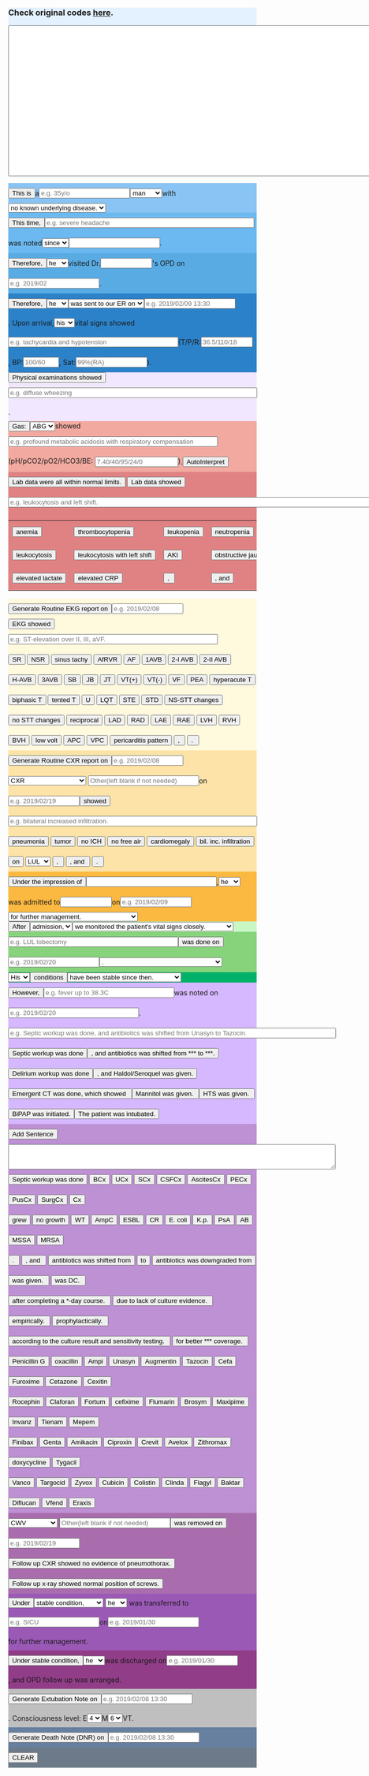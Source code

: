 <head><style>
html, body {
    padding: 5px;
}
input, p{
  display: inline-block;
  vertical-align: middle;
  margin: 10px 0;
}
#divDisplay{
  background-color: #e4f1fe
}
#divThisIs{
  background-color: #89c4f4
}
#divThisTime{
  background-color: #6bb9f0
}
#divOPD{
  background-color: #59abe3
}
#divER{
  background-color: #2c82c9
}
#divPE{
  background-color: #f1e7fe
}
#divABG{
  background-color: #f1a9a0
}
#divLab {
   background-color: #e08283
}
#divEKG {
   background-color: #fff9de
}
#divCXR {
   background-color: #fde3a7
}
#divImp{
   background-color: #fcb941
}
#divAfter{
   background-color: #c8f7c5
}
#divDone{
   background-color: #87d37c
}
#divCond{
   background-color: #00b16a
}
#divHowever{
   background-color: #d5b8ff
}
#divAnti{
   background-color: #be90d4
}
#divRM{
   background-color: #a96dad
}
#divTR{
   background-color: #9b59b6
}
#divDC{
   background-color: #913d88
}
#divExtubate{
   background-color: #bfbfbf 
}
#divDeath{
   background-color: #67809f
}
#divClear{
   background-color: #6c7a89
}
</style></head>
<div id="divDisplay">
    <h3>Check original codes <a href="https://github.com/jrchang612/Medical-Note-Generator-2/blob/master/Medical%20Notes%20Generator%202.html">here</a>.</h3>
    <form name="MNgenerator">
    <textarea rows="20" cols="90" name="display" id="display"></textarea>
    </form>
</div>
<!--This is a ...-->
<div id="divThisIs">
<button onclick="ThisIs()" id="ThisIs">This is</button><p>a</p><input type="text" id="age" placeholder="e.g. 35y/o"><select id="gender" onchange="sex()"><option value=" man ">man</option><option value=" woman ">woman</option></select><p>with</p><select id="underlying" onchange="UnderlyingBox()"><option value="no known underlying disease. ">no known underlying disease.</option><option value="history of:">history of:</option></select></div>
<!--This time, ...-->
<div id="divThisTime">
<button onclick="ThisTime()" id="ThisTime">This time, </button><input type="text" size="50" id="S/S" placeholder="e.g. severe headache"><p>was noted</p><select id="sinceFor"><option value="since ">since</option><option value="for ">for</option></select><input type="text" size="20" id="duration1"><p>.</p>
</div>
<!--OPD-->
<div id="divOPD">
<button onclick="OPD()" id="OPD">Therefore, </button><select id="heShe3"><option value="he ">he</option><option value="she ">she</option></select><p>visited Dr.</p><input type="text" id="DrName" size="10"><p>'s OPD on</p><input type="text" id="Date2" placeholder="e.g. 2019/02"><p>.</p>
</div>
<!--ER-->
<div id="divER">
<button onclick="ER()" id="ER">Therefore, </button><select id="heShe1"><option value="he ">he</option><option value="she ">she</option></select><select id="sentVisit"><option value="was sent to our ER on ">was sent to our ER on</option><option value="visited our ER on ">visited our ER on</option></select><input type="text" id="Date1" placeholder="e.g. 2019/02/09 13:30"><p>. Upon arrival, </p><select id="hisHer1"><option value="his ">his</option><option value="her ">her</option></select><p>vital signs showed</p><input type="text" size="40" id="vitalsInp" placeholder="e.g. tachycardia and hypotension"><p> (T/P/R: </p><input type="text" size="10" id="TPR" placeholder="36.5/110/18"><p>, BP:</p><input type="text" size="6" id="BP" placeholder="100/60"><p>, Sat:</p><input type="text" size="15" id="Sat" placeholder="99%(RA)"><p>).</p>
</div>
<!--Physical examinations showed...-->
<div id="divPE">
<button onclick="PE()" id="PE">Physical examinations showed </button><input type="text" id="PEresult" size="60" placeholder="e.g. diffuse wheezing"><p>.</p>
</div>
<!--ABG showed...-->
<div id="divABG">
<button onclick="ABG()" id="ABG">Gas: </button><select id="ABGVBG"><option value="ABG ">ABG</option><option value="VBG ">VBG</option></select>showed<input type="text" id="GasResult" size="50" placeholder="e.g. profound metabolic acidosis with respiratory compensation">(pH/pCO2/pO2/HCO3/BE: <input type="text" id="GasData" size="18" placeholder="7.40/40/95/24/0">)<p>.</p><button onclick="GasInt()" id="GasInt">AutoInterpret</button>
</div>
<!--Lab data showed...-->
<div id="divLab">
<input type="button" name="Lab data were all within normal limits." value="Lab data were all within normal limits." onclick="MNgenerator.display.value += 'Lab data were all within normal limits. '">
<button onclick="Lab()" id="lab">Lab data showed </button>
<input type="text" id="LabResult" size="100" placeholder="e.g. leukocytosis and left shift.">
<table>
<tr>
<td><input type="button" name="anemia" value="anemia" onclick="LabResult.value += 'anemia'"></td>
<td><input type="button" name="thrombocytopenia" value="thrombocytopenia" onclick="LabResult.value += 'thrombocytopenia'"></td>
<td><input type="button" name="leukopenia" value="leukopenia" onclick="LabResult.value += 'leukopenia'"></td>
<td><input type="button" name="neutropenia" value="neutropenia" onclick="LabResult.value += 'neutropenia'"></td>
<td><input type="button" name="pancytopenia" value="pancytopenia" onclick="LabResult.value += 'pancytopenia'"></td>
</tr>
<tr>
<td><input type="button" name="leukocytosis" value="leukocytosis" onclick="LabResult.value += 'leukocytosis'"></td>
<td><input type="button" name="leukocytosis with left shift" value="leukocytosis with left shift" onclick="LabResult.value += 'leukocytosis with left shift'"></td>
<td><input type="button" name="AKI" value="AKI" onclick="LabResult.value += 'AKI'"></td>
<td><input type="button" name="obstructive jaundice" value="obstructive jaundice" onclick="LabResult.value += 'obstructive jaundice'"></td>
<td><input type="button" name="elevated LFT" value="elevated LFT" onclick="LabResult.value += 'elevated LFT'"></td>
</tr>
<tr>
<td><input type="button" name="elevated lactate" value="elevated lactate" onclick="LabResult.value += 'elevated lactate'"></td>
<td><input type="button" name="elevated CRP" value="elevated CRP" onclick="LabResult.value += 'elevated CRP'"></td>
<td><input type="button" name=", " value=", " onclick="LabResult.value += ', '"></td>
<td><input type="button" name=", and " value=", and" onclick="LabResult.value += ', and '"></td>
<td><input type="button" name=". " value=". " onclick="LabResult.value += '. '"></td>
</tr>
</table>
</div>
<!--EKG showed...-->
<div id="divEKG">
<button onclick="EKGRoutine()" id="EKGRoutine">Generate Routine EKG report on</button><input type="text" size="15" id="DateEKG" placeholder="e.g. 2019/02/08"><br>
<button onclick="EKG()" id="EKG">EKG showed </button>
<input type="text" id="EKGResult" size="50" placeholder="e.g. ST-elevation over II, III, aVF."><br>
<input type="button" name="SR" value="SR" onclick="EKGResult.value += 'sinus rhythm'">
<input type="button" name="NSR" value="NSR" onclick="EKGResult.value += 'normal sinus rhythm'">
<input type="button" name="ST" value="sinus tachy" onclick="EKGResult.value += 'sinus tachycardia'">
<input type="button" name="AfRVR" value="AfRVR" onclick="EKGResult.value += 'AfRVR'">
<input type="button" name="AF" value="AF" onclick="EKGResult.value += 'atrial flutter'">
<input type="button" name="1AVB" value="1AVB" onclick="EKGResult.value += '1st degree AV block'">
<input type="button" name="2-I AVB" value="2-I AVB" onclick="EKGResult.value += 'Mobitz type I 2nd degree AV block'">
<input type="button" name="2-II AVB" value="2-II AVB" onclick="EKGResult.value += 'Mobitz type II 2nd degree AV block'">
<input type="button" name="H-AVB" value="H-AVB" onclick="EKGResult.value += 'high-grade AV block'">
<input type="button" name="3AVB" value="3AVB" onclick="EKGResult.value += '3rd degree AV block'">
<input type="button" name="SB" value="SB" onclick="EKGResult.value += 'sinus bradycardia'">
<input type="button" name="JB" value="JB" onclick="EKGResult.value += 'junctional bradycardia'">
<input type="button" name="JT" value="JT" onclick="EKGResult.value += 'junctional tachycardia'">
<input type="button" name="VT(+)" value="VT(+)" onclick="EKGResult.value += 'VT with pulses'">
<input type="button" name="VT(-)" value="VT(-)" onclick="EKGResult.value += 'pulseless VT'">
<input type="button" name="VF" value="VF" onclick="EKGResult.value += 'ventricular fibrillation'">
<input type="button" name="PEA" value="PEA" onclick="EKGResult.value += 'PEA'">
<input type="button" name="hyperacute T" value="hyperacute T" onclick="EKGResult.value += 'hyperacute T waves over'">
<input type="button" name="biphasic T" value="biphasic T" onclick="EKGResult.value += 'biphasic T waves over'">
<input type="button" name="tented T" value="tented T" onclick="EKGResult.value += 'tented T'">
<input type="button" name="U" value="U" onclick="EKGResult.value += ' with U wave'">
<input type="button" name="LQT" value="LQT" onclick="EKGResult.value += 'prolonged QT interval'">
<input type="button" name="STE" value="STE" onclick="EKGResult.value += 'ST elevation over'">
<input type="button" name="STD" value="STD" onclick="EKGResult.value += 'ST depression over'">
<input type="button" name="NS-STT changes" value="NS-STT changes" onclick="EKGResult.value += ' with non-specific ST-T changes'">
<input type="button" name="no STT changes" value="no STT changes" onclick="EKGResult.value += 'no ST-T changes'">
<input type="button" name="reciprocal" value="reciprocal" onclick="EKGResult.value += ' with reciprocal changes'">
<input type="button" name="LAD" value="LAD" onclick="EKGResult.value += ' with left axis deviation'">
<input type="button" name="RAD" value="RAD" onclick="EKGResult.value += ' with right axis deviation'">
<input type="button" name="LAE" value="LAE" onclick="EKGResult.value += ' with left atrial enlargement'">
<input type="button" name="RAE" value="RAE"
onclick="EKGResult.value += ' with right atrial enlargement'">
<input type="button" name="LVH" value="LVH" onclick="EKGResult.value += ' with left ventricular hypertrophy'">
<input type="button" name="RVH" value="RVH" onclick="EKGResult.value += ' with right ventricular hypertrophy'">
<input type="button" name="BVH" value="BVH" onclick="EKGResult.value += ' with bi-ventricular hypertrophy'">
<input type="button" name="low volt" value="low volt" onclick="EKGResult.value += ' with diffuse low voltage'">
<input type="button" name="APC" value="APC" onclick="EKGResult.value += ' with APC'">
<input type="button" name="VPC" value="VPC" onclick="EKGResult.value += ' with VPC'">
<input type="button" name="pericarditis pattern" value="pericarditis pattern" onclick="EKGResult.value += 'diffuse PR depression and ST elevation'">
<input type="button" name=", " value=", " onclick="EKGResult.value += ', '">
<input type="button" name=". " value=". " onclick="EKGResult.value += '. '">
</div>
<!--Image showed...-->
<div id="divCXR">
<button onclick="CXRRoutine()" id="CXRRoutine">Generate Routine CXR report on</button><input type="text" size="15" id="DateCXR" placeholder="e.g. 2019/02/08"><br>
<select id="ImgMod">
<option value="CXR ">CXR</option>
<option value="KUB ">KUB</option>
<option value="Brain CT ">Brain CT</option>
<option value="Whole body CT ">Whole body CT</option>
<option value="Chest CT ">Chest CT</option>
<option value="CT A+P ">CT A+P</option>
<option value="CT C+A+P ">CT C+A+P</option>
<option value="MRI ">MRI</option>
<option value="Brain MRI ">Brain MRI</option>
<option value="Heart echo ">Heart echo</option>
<option value="Abdominal echo ">Abdominal echo</option>
<option value="GYN echo ">GYN echo</option>
<option value="Chest echo ">Chest echo</option>
<option value="Breast echo ">Breast echo</option>
<option value="FAST scan ">FAST scan</option>
<option value="Mammography ">Mammography</option>
<option value="Whole body bone scan ">Whole body bone scan</option>
<option value=" "> </option>
</select>
<input type="text" id="otherMod" size="25" placeholder="Other(left blank if not needed)"><p>on</p><input type="text" id="ImgDate" size="15" placeholder="e.g. 2019/02/19"><button onclick="Img()" id="Img">showed</button>
<input type="text" id="ImgResult" size="60" placeholder="e.g. bilateral increased infiltration.">
<input type="button" name="PNA" value="pneumonia" onclick="ImgResult.value += 'pneumonia patch'">
<input type="button" name="tumor" value="tumor" onclick="ImgResult.value += 'a tumor'">
<input type="button" name="no ICH" value="no ICH" onclick="ImgResult.value += 'no ICH/SAH/SDH/EDH'">
<input type="button" name="no free air" value="no free air" onclick="ImgResult.value += 'no free air'">
<input type="button" name="cardiomegaly" value="cardiomegaly" onclick="ImgResult.value += 'cardiomegaly'">
<input type="button" name="bilateral increased infiltration" value="bil. inc. infiltration" onclick="ImgResult.value += 'bilateral increased infiltration'">
<input type="button" name="on" value="on" onclick="ImgResult.value += (' on ' + PNALoc.value)">
<select id="PNALoc"><option value="LUL">LUL</option><option value="LLL">LLL</option><option value="RUL">RUL</option><option value="RML">RML</option><option value="RLL">RLL</option></select>
<input type="button" name=", " value=", " onclick="ImgResult.value += ', '">
<input type="button" name=", and " value=", and " onclick="ImgResult.value += ', and '">
<input type="button" name=". " value=". " onclick="ImgResult.value += '. '"></div>
<!--Under the impression of...-->
<div id="divImp">
<button onclick="Imp()" id="Imp">Under the impression of </button><input type="text" size="30" id="impression"><p>, </p><select id="heShe2"><option value="he ">he</option><option value="she ">she</option></select><p>was admitted to</p><input type="text" size="10" id="unit"><p>on</p><input type="text" size="15" id="dateAdmit" placeholder="e.g. 2019/02/09"><select id="manage"><option value="for further management. ">for further management.</option><option value="for further evaluations and management. ">for further evaluations and management.</option><option value="for surgical management. ">for surgical management.</option><option value="for scheduled chemotherapy. ">for scheduled chemotherapy.</option><option value="for scheduled target therapy. ">for scheduled target therapy.</option><option value="for Rituximab. ">for Rituximab.</option></select>
</div>
<!--After admission,...-->
<div id="divAfter">
<button onclick="After()" id="After">After</button><select id="AdminTR"><option value="admission, ">admission, </option><option value="transferral, ">transferral, </option></select><select id="ThereWereNo">
<option value="we monitored the patient's vital signs closely. ">we monitored the patient's vital signs closely.</option>
<option value="there were no contraindications to surgery. ">there were no contraindications to surgery. </option>
<option value="there were no contraindications to chemotherapy. ">there were no contraindications to chemotherapy. </option>
<option value="there were no contraindications to target therapy. ">there were no contraindications to target therapy. </option>
<option value="there were no contraindications to Rituximab. ">there were no contraindications to target Rituximab. </option></select>
</div>
<!--what was Done-->
<div id="divDone">
<input type="text" id="WWD" size="40" placeholder = "e.g. LUL lobectomy"><button onclick="Done()" id="Done">was done on</button><input type="text" id="DateDone" size="20" placeholder="e.g. 2019/02/20"><select id="tolerate"><option value=". ">. </option><option value=", and he tolerated the procedure well. ">, and he tolerated the procedure well.</option><option value=", and she tolerated the procedure well. ">, and she tolerated the procedure well.</option></select>
</div>
<!--His/Her condition was ... since then-->
<div id="divCond">
<select id="HisHer1"><option value="His ">His</option><option value="Her ">Her</option></select><button onclick="Cond()" id="Cond">conditions</button><select id="CondChange"><option value="have been stable since then. ">have been stable since then.</option><option value="have been stationary since then. ">have been stationary since then.</option><option value="have been improving since then. ">have been improving since then.</option><option value="have been deteriorating since then. ">have been deteriorating since then.</option></select>
</div>
<!--However, ...-->
<div id="divHowever">
<button onclick="However()" id="However">However, </button><input type="text" size="30" id="WHPN" placeholder="e.g. fever up to 38.3C"><p>was noted on</p><input type="text" size="30" id="DateHPN" placeholder="e.g. 2019/02/20"><p>.</p><br><input type="text" id="whatWasDone" size="80" placeholder = "e.g. Septic workup was done, and antibiotics was shifted from Unasyn to Tazocin."><br>
<input type="button" name="Septic workup was done" value="Septic workup was done" onclick="whatWasDone.value += 'Septic workup was done'"><input type="button" name=", and antibiotics was shifted from *** to ***." value=", and antibiotics was shifted from *** to ***." onclick="whatWasDone.value += ', and antibiotics was shifted from *** to ***. '"><br>
<input type="button" name="Delirium workup was done" value="Delirium workup was done" onclick="whatWasDone.value += 'Delirium workup was done'"><input type="button" name=", and Haldol/Seroquel was given." value=", and Haldol/Seroquel was given." onclick="whatWasDone.value += ', and Haldol/Seroquel was given. '"><br>
<input type="button" name="Emergent CT was done, which showed " value="Emergent CT was done, which showed " onclick="whatWasDone.value += 'Emergent CT was done, which showed '"><input type="button" name="Mannitol was given. " value="Mannitol was given. " onclick="whatWasDone.value += 'Mannitol was given. '"><input type="button" name="HTS was given. " value="HTS was given. " onclick="whatWasDone.value += 'Hypertonic saline was given. '"><br>
<input type="button" name="BiPAP was initiated." value="BiPAP was initiated." onclick="whatWasDone.value += 'BiPAP was initiated. '"><input type="button" name="The patient was intubated." value="The patient was intubated." onclick="whatWasDone.value += 'The patient was intubated. '">
</div>
<!--Antibiotics-->
<div id="divAnti">
<input type="button" name="AntiSent" value="Add Sentence" onclick="MNgenerator.display.value += Anti.value"><br><textarea cols="80" rows="3" id="Anti"></textarea><br>
<input type="button" name="Septic workup was done" value="Septic workup was done" onclick="Anti.value += 'Septic workup was done'">
<input type="button" name="BCx" value="BCx" onclick="Anti.value += 'Blood culture on '">
<input type="button" name="UCx" value="UCx" onclick="Anti.value += 'Urine culture on '">
<input type="button" name="SCx" value="SCx" onclick="Anti.value += 'Sputum culture on '">
<input type="button" name="CSFCx" value="CSFCx" onclick="Anti.value += 'CSF culture on '">
<input type="button" name="AscitesCx" value="AscitesCx" onclick="Anti.value += 'Ascites culture on '">
<input type="button" name="PECx" value="PECx" onclick="Anti.value += 'Pleural effusion culture on '">
<input type="button" name="PusCx" value="PusCx" onclick="Anti.value += 'Wound pus culture on '">
<input type="button" name="SurgCx" value="SurgCx" onclick="Anti.value += 'The culture of surgical specimens on '">
<input type="button" name="Cx" value="Cx" onclick="Anti.value += 'Culture of *** on '"><br>
<input type="button" name="grew" value="grew" onclick="Anti.value += ' grew '">
<input type="button" name="NG" value="no growth" onclick="Anti.value += ' was negative. '">
<input type="button" name="WT" value="WT" onclick="Anti.value += ' wild-type '">
<input type="button" name="AmpC" value="AmpC" onclick="Anti.value += ' AmpC-'">
<input type="button" name="ESBL" value="ESBL" onclick="Anti.value += ' ESBL-'">
<input type="button" name="CR" value="CR" onclick="Anti.value += ' CR-'">
<input type="button" name="E. coli" value="E. coli" onclick="Anti.value += 'E. coli'">
<input type="button" name="K.p." value="K.p." onclick="Anti.value += 'K. pneumoniae'">
<input type="button" name="PsA" value="PsA" onclick="Anti.value += 'Pseudomonas aeruginosa'">
<input type="button" name="AB" value="AB" onclick="Anti.value += 'Acinetobacter baumannii'">
<input type="button" name="MSSA" value="MSSA" onclick="Anti.value += 'MSSA'">
<input type="button" name="MRSA" value="MRSA" onclick="Anti.value += 'MRSA'"><br>
<input type="button" name=". " value=". " onclick="Anti.value += '. '">
<input type="button" name=", and " value=", and " onclick="Anti.value += ', and '">
<input type="button" name="antibiotics was shifted from " value="antibiotics was shifted from" onclick="Anti.value += 'antibiotics was shifted from '">
<input type="button" name="to" value="to" onclick="Anti.value += ' to '">
<input type="button" name="antibiotics was downgraded from " value="antibiotics was downgraded from" onclick="Anti.value += 'antibiotics was downgraded from '">
<input type="button" name="was given " value="was given. " onclick="Anti.value += ' was given '">
<input type="button" name="was discontinued " value="was DC. " onclick="Anti.value += ' was discontinued '"><br>
<input type="button" name="after completing a *-day course. " value="after completing a *-day course. " onclick="Anti.value += 'after completing a *-day course. '">
<input type="button" name="due to lack of culture evidence. " value="due to lack of culture evidence. " onclick="Anti.value += 'due to lack of culture evidence. '">
<input type="button" name="empirically. " value="empirically. " onclick="Anti.value += 'empirically. '">
<input type="button" name="prophylactically. " value="prophylactically. " onclick="Anti.value += 'prophylactically. '">
<br>
<input type="button" name="according to the culture result and sensitivity testing. " value="according to the culture result and sensitivity testing. " onclick="Anti.value += 'according to the culture result and sensitivity testing. '">
<input type="button" name="for better *** coverage. " value="for better *** coverage. " onclick="Anti.value += 'for better *** coverage. '">
<br>
<input type="button" name="Penicillin G" value="Penicillin G" onclick="Anti.value += 'Penicillin G'">
<input type="button" name="oxacillin" value="oxacillin" onclick="Anti.value += 'oxacillin'">
<input type="button" name="Ampicillin" value="Ampi" onclick="Anti.value += 'ampicillin'">
<input type="button" name="Unasyn" value="Unasyn" onclick="Anti.value += 'Unasyn'">
<input type="button" name="Augmentin" value="Augmentin" onclick="Anti.value += 'Augmentin'">
<input type="button" name="Tazocin" value="Tazocin" onclick="Anti.value += 'Tazocin'">
<input type="button" name="Cefa" value="Cefa" onclick="Anti.value += 'Cefa'">
<input type="button" name="Furoxime" value="Furoxime" onclick="Anti.value += 'Furoxime'">
<input type="button" name="Cetazone" value="Cetazone" onclick="Anti.value += 'Cetazone'">
<input type="button" name="Cexitin" value="Cexitin" onclick="Anti.value += 'Cexitin'"><br>
<input type="button" name="Rocephin" value="Rocephin" onclick="Anti.value += 'Rocephin'">
<input type="button" name="Claforan" value="Claforan" onclick="Anti.value += 'Claforan'">
<input type="button" name="Fortum" value="Fortum" onclick="Anti.value += 'Fortum'">
<input type="button" name="cefixime" value="cefixime" onclick="Anti.value += 'cefixime'">
<input type="button" name="Flumarin" value="Flumarin" onclick="Anti.value += 'Flumarin'">
<input type="button" name="Brosym" value="Brosym" onclick="Anti.value += 'Brosym'">
<input type="button" name="Maxipime" value="Maxipime" onclick="Anti.value += 'Maxipime'">
<input type="button" name="Invanz" value="Invanz" onclick="Anti.value += 'Invanz'">
<input type="button" name="Tienam" value="Tienam" onclick="Anti.value += 'Tienam'">
<input type="button" name="Mepem" value="Mepem" onclick="Anti.value += 'Mepem'"><br>
<input type="button" name="Finibax" value="Finibax" onclick="Anti.value += 'Finibax'">
<input type="button" name="Genta" value="Genta" onclick="Anti.value += 'gentamicin'">
<input type="button" name="Amikacin" value="Amikacin" onclick="Anti.value += 'amikacin'">
<input type="button" name="Ciproxin" value="Ciproxin" onclick="Anti.value += 'Ciproxin'">
<input type="button" name="Crevit" value="Crevit" onclick="Anti.value += 'Crevit'">
<input type="button" name="Avelox" value="Avelox" onclick="Anti.value += 'Avelox'">
<input type="button" name="Zithromax" value="Zithromax" onclick="Anti.value += 'Zithromax'">
<input type="button" name="doxycycline" value="doxycycline" onclick="Anti.value += 'doxycycline'">
<input type="button" name="Tygacil" value="Tygacil" onclick="Anti.value += 'Tygacil'"><br>
<input type="button" name="Vancomycin" value="Vanco" onclick="Anti.value += 'Vancomycin'">
<input type="button" name="Targocid" value="Targocid" onclick="Anti.value += 'Targocid'">
<input type="button" name="Zyvox" value="Zyvox" onclick="Anti.value += 'Zyvox'">
<input type="button" name="Cubicin" value="Cubicin" onclick="Anti.value += 'Cubicin'">
<input type="button" name="Colistin" value="Colistin" onclick="Anti.value += 'Colistin'">
<input type="button" name="Clindamycin" value="Clinda" onclick="Anti.value += 'Clindamycin'">
<input type="button" name="Flagyl" value="Flagyl" onclick="Anti.value += 'Flagyl'">
<input type="button" name="Baktar" value="Baktar" onclick="Anti.value += 'Baktar'">
<input type="button" name="Diflucan" value="Diflucan" onclick="Anti.value += 'Diflucan'">
<input type="button" name="Vfend" value="Vfend" onclick="Anti.value += 'Vfend'">
<input type="button" name="Eraxis" value="Eraxis" onclick="Anti.value += 'Eraxis'">
</div>
<!--Removal-->
<div id="divRM">
<select id="Drain">
<option value="CWV">CWV</option>
<option value="Chest tube">Chest tube</option>
<option value="CVC">CVC</option>
<option value="Rubber drain">Rubber drain</option>
<option value="EVD">EVD</option>
<option value="ICP monitor">ICP monitor</option>
<option value="Pigtail">Pigtail</option>
<option value=""> </option>
</select>
<input type="text" id="otherDrain" size="25" placeholder="Other(left blank if not needed)"><button onclick="RM()" id="RM">was removed on</button><input type="text" id="RMDate" size="15" placeholder="e.g. 2019/02/19"><br>
<input type="button" name="fuCXR" value="Follow up CXR showed no evidence of pneumothorax." onclick="display.value += 'Follow up CXR showed no evidence of pneumothorax. '">
<input type="button" name="fuXR" value="Follow up x-ray showed normal position of screws." onclick="display.value += 'Follow up x-ray showed normal position of screws. '">
</div>
<!--Transfer-->
<div id="divTR">
<button onclick="TR()" id="TR">Under</button><select id="TRCond">
<option value=" stable condition, ">stable condition,</option>
<option value=" unstable condition, ">unstable condition,</option>
<option value=" critical condition, ">critical condition,</option>
<option value=" stationary condition, ">stationary condition,</option>
</select>
<select id="heShe4">
<option value="he ">he</option>
<option value="she ">she</option>
</select>
<p>was transferred to</p><input type="text" size="20" id="TRUnit" placeholder="e.g. SICU"><p>on</p><input type="text" size="20" id="TRDate" placeholder="e.g. 2019/01/30"><p>for further management.</p>
</div>
<!--Discharge-->
<div id="divDC">
<button onclick="DC()" id="DC">Under stable condition, </button><select id="heShe5"><option value="he ">he</option><option value="she ">she</option>
</select><p>was discharged on</p><input type="text" size="15" id="DCDate" placeholder="e.g. 2019/01/30"><p>, and OPD follow up was arranged.</p>
</div>
<!--Extubation Note-->
<div id="divExtubate">
<button onclick="ExtubationRoutine()" id="ExtubationRoutine">Generate Extubation Note on</button><input type="text" size="20" id="DateEXT" placeholder="e.g. 2019/02/08 13:30"><p>. Consciousness level: E</p><select id="E"><option value="4">4</option><option value="3">3</option><option value="2">2</option><option value="1">1</option></select><p>M</p><select id="M"><option value="6">6</option><option value="5">5</option><option value="4">4</option><option value="3">3</option><option value="2">2</option><option value="1">1</option></select><p>VT.</p><br>
</div>
<!--Death Note-->
<div id="divDeath">
<button onclick="DeathDNRRoutine()" id="DeathDNRRoutine">Generate Death Note (DNR) on</button><input type="text" size="20" id="DateDeathDNR" placeholder="e.g. 2019/02/08 13:30"><br>
</div>
<!--clear button-->
<div id="divClear">
<input type="button" id="clear" name="clear" value="CLEAR" onclick="MNgenerator.display.value = ''">
</div>
<script>
count = 0
var display = document.getElementById("display")
function sex(){
  for (i = 1; i < 6; i++){
  if (document.getElementById("gender").value == " man "){
  document.getElementById("heShe"+i).value = "he "}
  else {document.getElementById("heShe"+i).value = "she "}
  }
  for (j = 1; j < 2; j++){
  if (document.getElementById("gender").value == " man "){
  document.getElementById("hisHer"+j).value = "his "}
  else {document.getElementById("hisHer"+j).value = "her "}
  }
}
function UnderlyingBox(){
  var div1 = document.getElementById("div1")
  if (document.getElementById("underlying").value == "history of:"){
  var tbx = document.createElement("textarea");
  tbx.id = "HxBox"
  tbx.rows="5"
  tbx.cols="30"
  div1.appendChild(tbx);
  }
  if (document.getElementById("underlying").value == "no known underlying disease. "){
  var tbx = document.getElementById("HxBox");
  div1.removeChild(tbx);
  }
}
function ThisIs(){
  var par1 = "This is a "
  var age = document.getElementById("age").value
  var gender = document.getElementById("gender").value
  var par2 = "with "
  var par3 = document.getElementById("underlying").value
  var par = (par1+age+gender+par2+par3+"\n")
  display.value += par
  if (document.getElementById("underlying").value == "history of:"){
  var par4 = document.getElementById("HxBox").value
  display.value += (par4 + "\n")
  }
}
function ThisTime(){
  var par1 = "This time, "
  var SS = document.getElementById("S/S").value
  var par2 = " was noted "
  var par3 = document.getElementById("sinceFor").value
  var par4 = document.getElementById("duration1").value
  var par5 = (par1+SS+par2+par3+par4+". ")
  display.value += par5
}
function Imp(){
  var par1 = "Under the impression of "
  var impression = document.getElementById("impression").value
  var par2 = ", "
  var par3 = document.getElementById("heShe2").value
  var par4 = "was admitted to "
  var par5 = document.getElementById("unit").value
  var par6 = " on"
  var par7 = document.getElementById("dateAdmit").value + " "
  var par8 = document.getElementById("manage").value
  var par9 = (par1+impression+par2+par3+par4+par5+par6+par7+par8+"\n")
  display.value += par9
}
function DefaultDate() {
    var date = new Date();
    var day = date.getDate();
    var month = date.getMonth() + 1;
    var year = date.getFullYear();
    if (month < 10) month = "0" + month;
    if (day < 10) day = "0" + day;
    var today = year + "/" + month + "/" + day;       
    $("#theDate").attr("value", today);
}
function ER(){
  var par1 = "Therefore, "
  var heShe = document.getElementById("heShe1").value
  var sentVisit = document.getElementById("sentVisit").value
  par2 = ", "
  var par3 = document.getElementById("Date1").value
  var par4 = ". Upon arrival, "
  var par5 = document.getElementById("hisHer1").value
  var par6 = "vital signs showed "
  var par7 = document.getElementById("vitalsInp").value
  var par8 = "(T/P/R: "
  var par9 = document.getElementById("TPR").value
  var par10 = ", BP: "
  var par11 = document.getElementById("BP").value
  var par12 = ", Sat: "
  var par13 = document.getElementById("Sat").value
  var par14 = "). "
  var par15 = (par1+heShe+sentVisit+par3+par4+par5+par6+par7+par8+par9+par10+par11+par12+par13+par14)
  display.value += par15
}
function PE(){
  var par1 = "Physical examinations showed "
  var pe = document.getElementById("PEresult").value
  var par2 = ". "
  var par3 = (par1+pe+par2)
  display.value += par3
}
function ABG(){
  var par1 = document.getElementById("ABGVBG").value
  var par2 = "showed "
  var par3 = document.getElementById("GasResult").value
  var par4 = " (pH/pCO2/pO2/HCO3/BE: "
  var par5 = document.getElementById("GasData").value
  var par6 = "). "
  var par7 = (par1+par2+par3+par4+par5+par6)
  display.value += par7
}
function GasInt(){
  var Data = document.getElementById("GasData").value
  var [pH,pCO2,pO2,HCO3,BE] = Data.split("/");
  var ABGVBG = document.getElementById("ABGVBG").value
  var GasResult = document.getElementById("GasResult")
  if (ABGVBG == "ABG "){
  	if (pH<=7.45 && pH>=7.35 && pCO2<=45 && pCO2>=35 && HCO3<=26 && HCO3>=22 && BE<=2 && BE>=-2){GasResult.value = "normal acid base status"}
    else if (pH<=7.40){
      if (pCO2>=40){//respiratory acidosis(+)
        var dCO2 = (pCO2 - 40)
        var dHCO3 = (HCO3 - 24)
        var ratio = dHCO3/dCO2
      	if (ratio <= 0.05){GasResult.value = "mixed respiratory and metabolic acidosis"}
        else if (ratio <= 0.15){GasResult.value = "acute respiratory acidosis"}
        else if (ratio <= 0.25){GasResult.value = "acute on chronic respiratory acidosis"}
        else if (ratio <= 0.40){GasResult.value = "chronic respiratory acidosis"}
        else {GasResult.value = "mixed respiratory acidosis and metabolic alkalosis"}
      }
      else{ //metabolic acidosis(+)
        var dHCO3 = (24 - HCO3)
        var dCO2 = (40 - pCO2)
        var ratio = dCO2/dHCO3
        if (ratio <= 0.7){GasResult.value = "metabolic acidosis without expected compensation"}
        else if (ratio <= 1.5){GasResult.value = "metabolic acidosis with respiratory compensation"}
        else {GasResult.value = "mixed metabolic acidosis and respiratory alkalosis"}
      }
    }
    else { //pH>7.40
      if (pCO2<40){//respiratory alkalosis(+)
        var dCO2 = (40 - pCO2)
        var dHCO3 = (24 - HCO3)
        var ratio = dHCO3/dCO2
        if (ratio <= 0.1){GasResult.value = "mixed respiratory and metabolic alkalosis"}
        else if (ratio <= 0.3){GasResult.value = "acute respiratory alkalosis"}
        else if (ratio <= 0.4){GasResult.value = "acute on chronic respiratory alkalosis"}
        else {GasResult.value = "chronic respiratory alkalosis"}
      }
      else{//metabolic alkalosis(+)
        var dCO2 = (pCO2 - 40)
        var dHCO3 = (HCO3 - 24)
        var ratio = dCO2/dHCO3
        if (ratio < 0.35){GasResult.value = "metabolic alkalosis without expected respiratory compensation"}
        else if (ratio < 1){GasResult.value = "metabolic alkalosis with respiratory compensation"}
        else {GasResult.value = "mixed metabolic alkalosis and respiratory acidosis"}
      }
    }
    if (pO2<=75){GasResult.value += " + hypoxemia"}
  }
  else{//VBG
  	if (pH<=7.40 && pH>=7.30 && HCO3<=24 && HCO3>=20 && BE<=2 && BE>=-2 ){GasResult.value = "normal VBG"}
    else if (pH<=7.30){
      if (BE<=-2){GasResult.value = "metabolic acidosis"}
      else if(BE<=2){GasResult.value = "respiratory acidosis"}
      else{GasResult.value = "mixed respiratory acidosis and metabolic alkalosis"}
    }
    else if (pH>7.40){ 
      if (BE>=2){GasResult.value = "metabolic alkalosis"}
      else if(BE>=-2){GasResult.value = "respiratory alkalosis"}
      else {GasResult.value = "mixed respiratory alkalosis and metabolic acidosis"}
    }
    else{GasResult.value = "inconclusive"}
  }
}
function OPD(){
  var par1 = "Therefore, "
  var par2 = document.getElementById("heShe3").value
  var par3 = "visited Dr."
  var par4 = document.getElementById("DrName").value
  var par5 = "'s OPD on "
  var par6 = document.getElementById("Date2").value
  var par7 = ". "
  var par8 = (par1+par2+par3+par4+par5+par6+par7)
  display.value += par8  
}
function Lab(){
  var par1 = "Lab data showed "
  var par2 = document.getElementById("LabResult").value
  var par3 = par1+par2
  display.value += par3    
}
function EKG(){
  var par1 = "EKG showed "
  var par2 = document.getElementById("EKGResult").value
  var par3 = par1+par2
  display.value += par3  
}
function EKGRoutine(){
  var par1 = "EKG "
  var par2 = document.getElementById("DateEKG").value
  var par3 = "\n"
  var par4 = "Normal sinus rhythm. Normal EKG.\n"
  var par5 = par1+par2+par3+par4
  display.value += par5
}
function CXRRoutine(){
  var par1 = "CXR "
  var par2 = document.getElementById("DateCXR").value
  var par3 = "\n"
  var par4 = "Patent airway. No evident bone lesions. Normal heart size with sharp heart borders. Normal lung volume. Bilateral sharp CP angles. No definite lung lesions. Formal report pending.\n"
  var par5 = par1+par2+par3+par4
  display.value += par5
}
function DeathDNRRoutine(){
    var par1 = "I was called at due to pulselessness. DNR status was confirmed.\n\n Upon arrival, the patient was not responsive, had no heart beat nor spontaneous breathing. Bilateral pupils showed no light reflex. EKG showed asystole. The patient expired on "
    var par2 = document.getElementById("DateDeathDNR").value
    var par3 = ". "
    var par4 = par1+par2+par3+par4
    display.value += par4
}
function ExtubationRoutine(){
    var par1 = "The patient’s consciousness level was E"
    var par2 = document.getElementById("E").value
    var par3 = "M"
    var par4 = document.getElementById("M").value
    var par5 = "VT. Weaning parameters were acceptable. The patient was extubated smoothly on "
    var par6 = document.getElementById("DateEXT").value
    var par7 = ".\n\n After extubation, no stridor nor wheezing were noted. The patient’s saturation level was 100%."
    var par8 = par1+par2+par3+par4+par5+par6+par7
    display.value += par8
}
function After(){
    var par1 = "After "
    var par2 = document.getElementById("AdminTR").value
    var par3 = document.getElementById("ThereWereNo").value
    var par4 = par1+par2+par3
    display.value += par4
}
function Done(){
    var par1 = document.getElementById("WWD").value
    var par2 = " was done on "
    var par3 = document.getElementById("DateDone").value
    var par4 = document.getElementById("tolerate").value
    var par5 = par1+par2+par3+par4
    display.value += par5
}
function Cond(){
    var par1 = document.getElementById("HisHer1").value
    var par2 = "conditions "
    var par3 = document.getElementById("CondChange").value
    var par4 = par1+par2+par3
    display.value+=par4
}
function However(){
    var par1 = "However, "
    var par2 = document.getElementById("WHPN").value
    var par3 = " was noted on "
    var par4 = document.getElementById("DateHPN").value
    var par5 = ". "
    var par6 = document.getElementById("whatWasDone").value
    var par7 = par1+par2+par3+par4+par5+par6
    display.value += par7
}
function RM(){
    var par1 = document.getElementById("Drain").value
    var par2 = document.getElementById("otherDrain").value
    var par3 = " was removed on "
    var par4 = document.getElementById("RMDate").value
    var par5 = ". "
    var par6 = par1+par2+par3+par4+par5
    display.value+= par6
}
function TR(){
    var par1 = "Under"
    var par2 = document.getElementById("TRCond").value
    var par3 = document.getElementById("heShe4").value
    var par4 = "was transferred to "
    var par5 = document.getElementById("TRUnit").value
    var par6 = " on "
    var par7 = document.getElementById("TRDate").value
    var par8 = " for further management. "
    var par9 = par1+par2+par3+par4+par5+par6+par7+par8
    display.value += par9
}
function DC(){
    var par1 = "Under stable condition, "
    var par2 = document.getElementById("heShe5").value
    var par3 = "was discharged on "
    var par4 = document.getElementById("DCDate").value
    var par5 = ", and OPD follow up was arranged. "
    var par6 = par1+par2+par3+par4+par5
    display.value += par6
}
</script>
